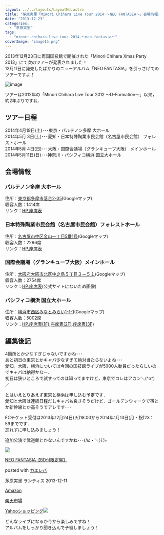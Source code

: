 ```yaml
---
layout: ../../layouts/LayoutMd.astro
title: "茅原実里「Minori Chihara Live Tour 2014 〜NEO FANTASIA〜」会場情報まとめ！"
date: "2013-12-23"
categories: 
  - "茅原実里"
tags: 
  - "minori-chihara-live-tour-2014-〜neo-fantasia〜"
coverImage: "image15.png"
---
```


2013年12月23日に両国国技館で開催された「Minori Chihara Xmas Party 2013」にて次のツアーが発表されました！  
12月11日に発売したばかりのニューアルバム「NEO FANTASIA」を引っさげてのツアーですよ！

![image](images/image15.png "image")

ツアーは2012年の「Minori Chihara Live Tour 2012 ～D-Formation～」以来，約2年ぶりですね．

## ツアー日程

2014年4月19日(土)･･･東京・パルテノン多摩 大ホール  
2014年5月 3日(土)･･･愛知・日本特殊陶業市民会館（名古屋市民会館） フォレストホール  
2014年5月 4日(日)･･･大阪・国際会議場（グランキューブ大阪） メインホール  
2014年5月11日(日)･･･神奈川・パシフィコ横浜 国立大ホール

## 会場情報

### パルテノン多摩 大ホール

住所：[東京都多摩市落合2-35](https://www.google.co.jp/maps/preview#!q=%E6%9D%B1%E4%BA%AC%E9%83%BD%E5%A4%9A%E6%91%A9%E5%B8%82%E8%90%BD%E5%90%882-35&data=!1m4!1m3!1d4979!2d139.4262283!3d35.6209893!4m12!2m11!1m10!1s0x6018fcca9e3d2ae3%3A0x330c1b27a97c3626!3m8!1m3!1d207434!2d139.710388!3d35.673343!3m2!1i1024!2i768!4f13.1)(Googleマップ)  
収容人数：1414席  
リンク：[HP](http://www.parthenon.or.jp/shisetsu/hall01/index.html),[座席表](http://www.parthenon.or.jp/shisetsu/hall01/seet_l.html)

### 日本特殊陶業市民会館（名古屋市民会館）フォレストホール

住所：[名古屋市中区金山一丁目5番1号](https://www.google.co.jp/maps/preview#!q=%E5%90%8D%E5%8F%A4%E5%B1%8B%E5%B8%82%E4%B8%AD%E5%8C%BA%E9%87%91%E5%B1%B1%E4%B8%80%E4%B8%81%E7%9B%AE5%E7%95%AA1%E5%8F%B7&data=!4m12!2m11!1m10!1s0x6003774d4392048d:0x99ac2f1b52c38b1f!3m8!1m3!1d207434!2d139.710388!3d35.673343!3m2!1i1024!2i768!4f13.1)(Googleマップ)  
収容人数：2296席  
リンク：[HP](http://www.bunka758.or.jp/scd01_top.html),[座席表](http://www.bunka758.or.jp/chart/shimin01_zaseki.pdf)

### 国際会議場（グランキューブ大阪）メインホール

住所：[大阪府大阪市北区中之島５丁目３－５１](https://www.google.co.jp/maps/preview#!q=%E5%A4%A7%E9%98%AA%E5%BA%9C%E5%A4%A7%E9%98%AA%E5%B8%82%E5%8C%97%E5%8C%BA%E4%B8%AD%E4%B9%8B%E5%B3%B6%EF%BC%95%E4%B8%81%E7%9B%AE%EF%BC%93%EF%BC%8D%EF%BC%95%EF%BC%91&data=!1m4!1m3!1d5036!2d135.4862361!3d34.6893768!4m12!2m11!1m10!1s0x6000e658eb203bc3%3A0xa8f25e3d50fbec9c!3m8!1m3!1d207434!2d139.710388!3d35.673343!3m2!1i1024!2i768!4f13.1)(Googleマップ)  
収容人数：2754席  
リンク：[HP](http://www.gco.co.jp/index.php),[座席表](//mizuka123.net/wp-content/uploads/2013/12/gco_zaseki.gif)(公式サイトにないため画像)

### パシフィコ横浜 国立大ホール

住所：[横浜市西区みなとみらい1-1-1](https://www.google.co.jp/maps/preview#!q=%E6%A8%AA%E6%B5%9C%E5%B8%82%E8%A5%BF%E5%8C%BA%E3%81%BF%E3%81%AA%E3%81%A8%E3%81%BF%E3%82%89%E3%81%841-1-1&data=!4m12!2m11!1m10!1s0x60185c5b4e3f04d1:0x19c3a051c51e2897!3m8!1m3!1d207434!2d139.710388!3d35.673343!3m2!1i1024!2i768!4f13.1)(Googleマップ)  
収容人数：5002席  
リンク：[HP](http://www.pacifico.co.jp/index.html),[座席表(1F)](http://www.pacifico.co.jp/promoter/dl/pdf/kokuritu_1f.pdf),[座席表(2F)](http://www.pacifico.co.jp/promoter/dl/pdf/kokuritu_2f.pdf),[座席表(3F)](http://www.pacifico.co.jp/promoter/dl/pdf/kokuritu_3f.pdf)

## 編集後記

4箇所とか少なすぎじゃないですかね･･･  
あと初日の東京とかキャパ少なすぎて絶対当たらないよね･･･  
愛知，大阪，横浜については今回の国技館ライブが5000人動員だったらしいのでキャパは納得かなー．  
初日は狭いところで試すってのは知ってますけど，東京でコレはアカン＼(^o^)／

とはいえとりあえず東京と横浜は申し込む予定です．  
愛知と大阪は連続日程だしキャパも良さそうだけど，ゴールデンウィークで宿とか新幹線とか高そうでアレです･･･

FCチケット受付は2013年12月24日(火)18:00から2014年1月13日(月・祝)23：59までです．  
忘れずに申し込みましょう！

追加公演で武道館とかないんですかね･･･(/ω・＼)ﾁﾗｯ

[![](images/61ToNchPSjL._SL160_.jpg)](https://www.amazon.co.jp/exec/obidos/ASIN/B00FA4L2F8/mizuka123-22/ref=nosim/)

[NEO FANTASIA【BD付限定盤】](https://www.amazon.co.jp/exec/obidos/ASIN/B00FA4L2F8/mizuka123-22/ref=nosim/)

posted with [カエレバ](http://kaereba.com)

茅原実里 ランティス 2013-12-11

[Amazon](http://www.amazon.co.jp/gp/search?keywords=NEO%20FANTASIA&__mk_ja_JP=%83J%83%5E%83J%83i&tag=mizuka123-22 "アマゾン")

[楽天市場](http://hb.afl.rakuten.co.jp/hgc/032b53ee.4b34c5ee.0f4a541e.f440145e/?pc=http%3A%2F%2Fsearch.rakuten.co.jp%2Fsearch%2Fmall%2FNEO%2520FANTASIA%2F-%2Ff.1-p.1-s.1-sf.0-st.A-v.2%3Fx%3D0%26scid%3Daf_ich_link_urltxt%26m%3Dhttp%3A%2F%2Fm.rakuten.co.jp%2F "楽天市場")

[Yahooショッピング![](//ad.jp.ap.valuecommerce.com/servlet/gifbanner?sid=3066752&pid=881990642)](//ck.jp.ap.valuecommerce.com/servlet/referral?sid=3066752&pid=881990642&vc_url=http%3A%2F%2Fshopping.search.yahoo.co.jp%2Fsearch%3FuIv%3Don%26ei%3DUTF-8%26tab_ex%3Dcommerce%26slider%3D0%26va%3DNEO%2520FANTASIA "Yahooショッピング")

どんなライブになるか今から楽しみですね！  
アルバムをしっかり聞き込んで予習しましょう！

